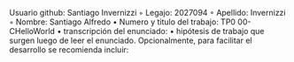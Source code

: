 Usuario github: Santiago Invernizzi
◦ Legajo: 2027094
◦ Apellido: Invernizzi
◦ Nombre: Santiago Alfredo
• Numero y titulo del trabajo: TP0 00-CHelloWorld
• transcripción del enunciado:
• hipótesis de trabajo que surgen luego de leer el enunciado. Opcionalmente, para
facilitar el desarrollo se recomienda incluir:

